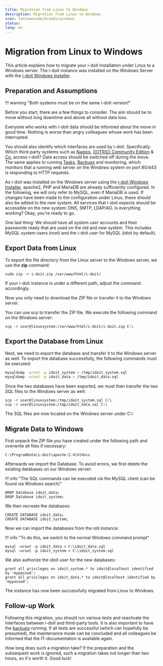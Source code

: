 ```yaml
---
title: Migration from Linux to Windows
description: Migration from Linux to Windows
icon: fontawesome/brands/windows
status:
lang: en
---
```


# Migration from Linux to Windows

This article explains how to migrate your i-doit installation under Linux to a Windows server.
The i-doit instance was installed on the Windows Server with the [i-doit Windows Installer](../installation/manual-installation/microsoft-windows-server/index.md).

## Preparation and Assumptions

!!! warning "Both systems must be on the same i-doit version!"

Before you start, there are a few things to consider. The aim should be to move without long downtime and above all without data loss.

Everyone who works with i-doit data should be informed about the move in good time. Nothing is worse than angry colleagues whose work has been interrupted.

You should also identify which interfaces are used by i-doit. Specifically: Which third-party systems such as [Nagios](../automation-and-integration/network-monitoring/nagios.md), [((OTRS)) Community Edition](../automation-and-integration/service-desk/otrscommunity-help-desk.md) & [Co.](../consolidate-data/index.md) access i-doit? Data access should be switched off during the move. The same applies to running [Tasks](../automation-and-integration/cli/index.md), [Backups](../maintenance-and-operation/backup-and-recovery/index.md) and monitoring, which monitors that a running web server on the Windows system on port 80/443 is responding to HTTP requests.

As i-doit was installed on the Windows server using the [i-doit Windows Installer](../installation/manual-installation/microsoft-windows-server/index.md), apache2, PHP and MariaDB are already sufficiently configured. In the following, we will only refer to MySQL, even if MariaDB is used. If changes have been made to the configuration under Linux, these should also be added to the new system.
All services that i-doit expects should be accessible on the new system: DNS, SMTP, LDAP/AD. Is everything working? Okay, you're ready to go.

One last thing: We should have all system user accounts and their passwords ready that are used on the old and new system. This includes MySQL system users (root) and the i-doit user for MySQL (idoit by default).

## Export Data from Linux

To export the file directory from the Linux server to the Windows server, we use the **zip** command:

```shell
sudo zip -r i-doit.zip /var/www/html/i-doit/
```

If your i-doit instance is under a different path, adjust the command accordingly.

Now you only need to download the ZIP file or transfer it to the Windows server.

You can use scp to transfer the ZIP file. We execute the following command on the Windows server:

```shell
scp -r user@linuxsystem:/var/www/html/i-doit/i-doit.zip C:\
```

## Export the Database from Linux

Next, we need to export the database and transfer it to the Windows server as well.
To export the database successfully, the following commands must be executed:

```bash
mysqldump -uroot -p idoit_system > /tmp/idoit_system.sql
mysqldump -uroot -p idoit_data > /tmp/idoit_data.sql
```

Once the two databases have been exported, we must then transfer the two SQL files to the Windows server as well:

```shell
scp -r user@linuxsystem:/tmp/idoit_system.sql C:\
scp -r user@linuxsystem:/tmp/idoit_data.sql C:\
```

The SQL files are now located on the Windows server under C:\

## Migrate Data to Windows

First unpack the ZIP file you have created under the following path and overwrite all files if necessary:

```shell
C:\ProgramData\i-doit\apache-2.4\htdocs
```

Afterwards we import the Database. To avoid errors, we first delete the existing databases on our Windows server:

!!! info "The SQL commands can be executed via the MySQL client (can be found via Windows search)"

```shell
DROP Database idoit_data;
DROP Database idoit_system;
```

We then recreate the databases:

```shell
CREATE DATABASE idoit_data;
CREATE DATABASE idoit_system;
```

Now we can import the databases from the old instance:

!!! info "To do this, we switch to the normal Windows command prompt"

```shell
mysql -uroot -p idoit_data < C:\idoit_data.sql
mysql -uroot -p idoit_system < C:\idoit_system.sql
```

We also authorize the idoit user for the new databases:

```shell
grant all privileges on idoit_system.* to idoit@localhost identified by 'mypasswd';
grant all privileges on idoit_data.* to idoit@localhost identified by 'mypasswd';
```

The instance has now been successfully migrated from Linux to Windows.

## Follow-up Work

Following this migration, you should run various tests and reactivate the interfaces between i-doit and third-party tools. It is also important to have the [backups](../maintenance-and-operation/backup-and-recovery/index.md) running. If all tests are successful (which can hopefully be presumed), the maintenance mode can be concluded and all colleagues be informed that the IT-documentation is available again.

How long does such a migration take? If the preparation and the subsequent work is ignored, such a migration takes not longer than two hours, so it's worth it. Good luck!
